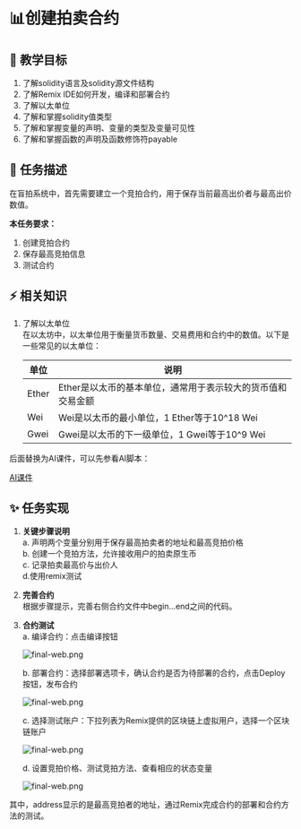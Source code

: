# 📊创建拍卖合约

## **🚧 教学目标**

1. 了解solidity语言及solidity源文件结构
2. 了解Remix IDE如何开发，编译和部署合约
3. 了解以太单位
4. 了解和掌握solidity值类型
5. 了解和掌握变量的声明、变量的类型及变量可见性
6. 了解和掌握函数的声明及函数修饰符payable

## **💚 任务描述**

在盲拍系统中，首先需要建立一个竞拍合约，用于保存当前最高出价者与最高出价数值。

**本任务要求：**

1. 创建竞拍合约
2. 保存最高竞拍信息
3. 测试合约

## **⚡ 相关知识**  
1. 了解以太单位  
    在以太坊中，以太单位用于衡量货币数量、交易费用和合约中的数值。以下是一些常见的以太单位：  

    |  单位  | 说明 |
    | --- | --- |
    | Ether | Ether是以太币的基本单位，通常用于表示较大的货币值和交易金额  |
    | Wei  | Wei是以太币的最小单位，1 Ether等于10^18 Wei |
    | Gwei  | Gwei是以太币的下一级单位，1 Gwei等于10^9 Wei  |
    
后面替换为AI课件，可以先参看AI脚本：

[AI课件](https://docs.qq.com/sheet/DSmdHWWNoT25LTENl?tab=BB08J2)

## **✨ 任务实现**

1. **关键步骤说明**    
    a. 声明两个变量分别用于保存最高拍卖者的地址和最高竞拍价格  
    b. 创建一个竞拍方法，允许接收用户的拍卖原生币  
    c. 记录拍卖最高价与出价人  
    d.使用remix测试  
2. **完善合约**  
    根据步骤提示，完善右侧合约文件中begin...end之间的代码。
3. **合约测试**  
   a. 编译合约：点击编译按钮

   ![final-web.png](https://i.postimg.cc/QxzD4kDb/1.png)

   b. 部署合约：选择部署选项卡，确认合约是否为待部署的合约，点击Deploy按钮，发布合约

   ![final-web.png](https://i.postimg.cc/sgPpJ3Hv/deploy.png)

   c. 选择测试账户：下拉列表为Remix提供的区块链上虚拟用户，选择一个区块链账户

   ![final-web.png](https://i.postimg.cc/8C6KwTCw/3.png)

   d. 设置竞拍价格、测试竞拍方法、查看相应的状态变量

   ![final-web.png](https://i.postimg.cc/8PfPLPfs/4.png)

其中，address显示的是最高竞拍者的地址，通过Remix完成合约的部署和合约方法的测试。
